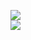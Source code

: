 [![](https://img.shields.io/badge/Made%20With-Github%20Spray-lightgrey.svg?style=for-the-badge&logo=github)](https://github.com/Annihil/github-spray#2053)  
[![](https://i.imgur.com/2DrTn0Z.gif)](https://github.com/Annihil/github-spray)